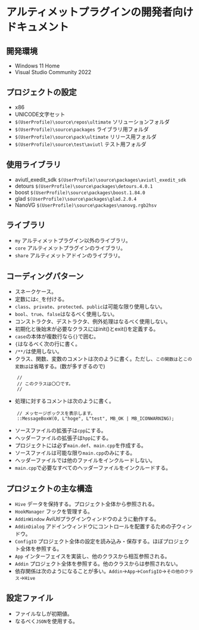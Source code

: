 ﻿# アルティメットプラグインの開発者向けドキュメント

## 開発環境

* Windows 11 Home
* Visual Studio Community 2022

## プロジェクトの設定

* x86
* UNICODE文字セット
* `$(UserProfile)\source\repos\ultimate` ソリューションフォルダ
* `$(UserProfile)\source\packages` ライブラリ用フォルダ
* `$(UserProfile)\source\pack\ultimate` リリース用フォルダ
* `$(UserProfile)\source\test\aviutl` テスト用フォルダ

## 使用ライブラリ

* aviutl_exedit_sdk `$(UserProfile)\source\packages\aviutl_exedit_sdk`
* detours `$(UserProfile)\source\packages\detours.4.0.1`
* boost `$(UserProfile)\source\packages\boost.1.84.0`
* glad `$(UserProfile)\source\packages\glad.2.0.4`
* NanoVG `$(UserProfile)\source\packages\nanovg.rgb2hsv`

## ライブラリ

* `my` アルティメットプラグイン以外のライブラリ。
* `core` アルティメットプラグインのライブラリ。
* `share` アルティメットアドインのライブラリ。

## コーディングパターン

* スネークケース。
* 定数には`c_`を付ける。
* `class`、`private`、`protected`、`public`は可能な限り使用しない。
* `bool`、`true`、`false`はなるべく使用しない。
* コンストラクタ、デストラクタ、例外処理はなるべく使用しない。
* 初期化と後始末が必要なクラスにはinit()とexit()を定義する。
* `case`の本体が複数行なら`{}`で囲む。
* `{`はなるべく次の行に書く。
* `/**/`は使用しない。
* クラス、関数、変数のコメントは次のように書く。ただし、`この関数は`と`この変数は`は省略する。(数が多すぎるので)
```
	//
	// このクラスは〇〇です。
	//
```
* 処理に対するコメントは次のように書く。
```
	// メッセージボックスを表示します。
	::MessageBoxW(0, L"hoge", L"test", MB_OK | MB_ICONWARNING);
```
* ソースファイルの拡張子は`cpp`にする。
* ヘッダーファイルの拡張子は`hpp`にする。
* プロジェクトには必ず`main.def`、`main.cpp`を作成する。
* ソースファイルは可能な限り`main.cpp`のみにする。
* ヘッダーファイルでは他のファイルをインクルードしない。
* `main.cpp`で必要なすべてのヘッダーファイルをインクルードする。

## プロジェクトの主な構造

* `Hive` データを保持する。プロジェクト全体から参照される。
* `HookManager` フックを管理する。
* `AddinWindow` AviUtlプラグインウィンドウのように動作する。
* `AddinDialog` アドインウィンドウにコントロールを配置するための子ウィンドウ。
* `ConfigIO` プロジェクト全体の設定を読み込み・保存する。ほぼプロジェクト全体を参照する。
* `App` インターフェイスを実装し、他のクラスから相互参照される。
* `Addin` プロジェクト全体を参照する。他のクラスからは参照されない。
* 依存関係は次のようになることが多い。`Addin`->`App`->`ConfigIO`->`その他のクラス`->`Hive`

## 設定ファイル

* ファイルなしが初期値。
* なるべく`JSON`を使用する。
